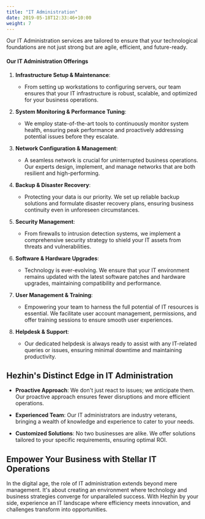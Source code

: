 ```yaml
---
title: "IT Administration"
date: 2019-05-18T12:33:46+10:00
weight: 7
---
```


Our IT Administration services are tailored to ensure that your technological foundations are not just strong but are agile, efficient, and future-ready.


#### **Our IT Administration Offerings**

1. **Infrastructure Setup & Maintenance**:
   - From setting up workstations to configuring servers, our team ensures that your IT infrastructure is robust, scalable, and optimized for your business operations.

2. **System Monitoring & Performance Tuning**:
   - We employ state-of-the-art tools to continuously monitor system health, ensuring peak performance and proactively addressing potential issues before they escalate.

3. **Network Configuration & Management**:
   - A seamless network is crucial for uninterrupted business operations. Our experts design, implement, and manage networks that are both resilient and high-performing.

4. **Backup & Disaster Recovery**:
   - Protecting your data is our priority. We set up reliable backup solutions and formulate disaster recovery plans, ensuring business continuity even in unforeseen circumstances.

5. **Security Management**:
   - From firewalls to intrusion detection systems, we implement a comprehensive security strategy to shield your IT assets from threats and vulnerabilities.

6. **Software & Hardware Upgrades**:
   - Technology is ever-evolving. We ensure that your IT environment remains updated with the latest software patches and hardware upgrades, maintaining compatibility and performance.

7. **User Management & Training**:
   - Empowering your team to harness the full potential of IT resources is essential. We facilitate user account management, permissions, and offer training sessions to ensure smooth user experiences.

8. **Helpdesk & Support**:
   - Our dedicated helpdesk is always ready to assist with any IT-related queries or issues, ensuring minimal downtime and maintaining productivity.


## **Hezhin's Distinct Edge in IT Administration**

- **Proactive Approach**: We don't just react to issues; we anticipate them. Our proactive approach ensures fewer disruptions and more efficient operations.

- **Experienced Team**: Our IT administrators are industry veterans, bringing a wealth of knowledge and experience to cater to your needs.

- **Customized Solutions**: No two businesses are alike. We offer solutions tailored to your specific requirements, ensuring optimal ROI.


## **Empower Your Business with Stellar IT Operations**

In the digital age, the role of IT administration extends beyond mere management. It's about creating an environment where technology and business strategies converge for unparalleled success. With Hezhin by your side, experience an IT landscape where efficiency meets innovation, and challenges transform into opportunities.
